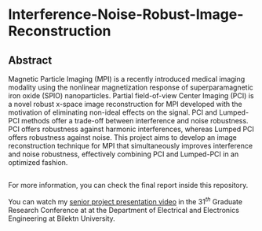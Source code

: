 # Interference-Noise-Robust-Image-Reconstruction

## Abstract 

Magnetic Particle Imaging (MPI) is a recently introduced medical imaging modality using the nonlinear magnetization response of superparamagnetic iron oxide (SPIO) nanoparticles. Partial field-of-view Center Imaging (PCI) is a novel robust x-space image 
reconstruction for MPI developed with the motivation of eliminating non-ideal effects on the signal. PCI and Lumped-PCI methods offer a trade-off between interference and noise robustness. PCI offers robustness against harmonic interferences, whereas Lumped PCI offers  robustness against noise. This project aims to develop an image reconstruction technique for 
MPI that simultaneously improves interference and noise robustness, effectively combining PCI and Lumped-PCI in an optimized fashion.

## 

For more information, you can check the final report inside this repository.

You can watch my [senior project presentation video](https://drive.google.com/file/d/1BM2vfL51L468SgNjBzF7beLHIvSJtqtY/view?usp=sharing) in the $31^{th}$ Graduate Research Conference at at the Department of Electrical and Electronics Engineering at Bilektn University. 
